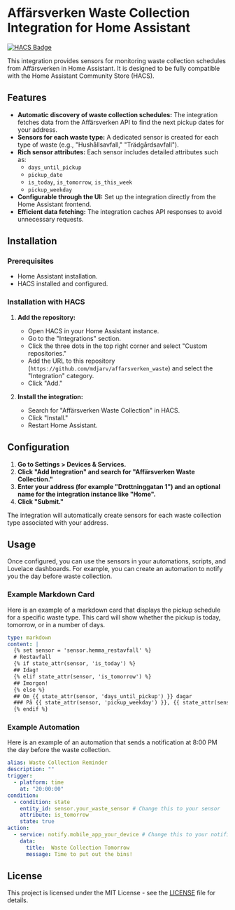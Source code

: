 
# Affärsverken Waste Collection Integration for Home Assistant

[![HACS Badge](https://img.shields.io/badge/HACS-Default-orange.svg)](https://github.com/hacs/integration)

This integration provides sensors for monitoring waste collection schedules from Affärsverken in Home Assistant. It is designed to be fully compatible with the Home Assistant Community Store (HACS).

## Features

- **Automatic discovery of waste collection schedules:** The integration fetches data from the Affärsverken API to find the next pickup dates for your address.
- **Sensors for each waste type:** A dedicated sensor is created for each type of waste (e.g., "Hushållsavfall," "Trädgårdsavfall").
- **Rich sensor attributes:** Each sensor includes detailed attributes such as:
    - `days_until_pickup`
    - `pickup_date`
    - `is_today`, `is_tomorrow`, `is_this_week`
    - `pickup_weekday`
- **Configurable through the UI:** Set up the integration directly from the Home Assistant frontend.
- **Efficient data fetching:** The integration caches API responses to avoid unnecessary requests.

## Installation

### Prerequisites

- Home Assistant installation.
- HACS installed and configured.

### Installation with HACS

1.  **Add the repository:**
    - Open HACS in your Home Assistant instance.
    - Go to the "Integrations" section.
    - Click the three dots in the top right corner and select "Custom repositories."
    - Add the URL to this repository (`https://github.com/mdjarv/affarsverken_waste`) and select the "Integration" category.
    - Click "Add."

2.  **Install the integration:**
    - Search for "Affärsverken Waste Collection" in HACS.
    - Click "Install."
    - Restart Home Assistant.

## Configuration

1.  **Go to Settings > Devices & Services.**
2.  **Click "Add Integration" and search for "Affärsverken Waste Collection."**
3.  **Enter your address (for example "Drottninggatan 1") and an optional name for the integration instance like "Home".**
4.  **Click "Submit."**

The integration will automatically create sensors for each waste collection type associated with your address.

## Usage

Once configured, you can use the sensors in your automations, scripts, and Lovelace dashboards. For example, you can create an automation to notify you the day before waste collection.

### Example Markdown Card

Here is an example of a markdown card that displays the pickup schedule for a specific waste type. This card will show whether the pickup is today, tomorrow, or in a number of days.

```yaml
type: markdown
content: |
  {% set sensor = 'sensor.hemma_restavfall' %}
  # Restavfall
  {% if state_attr(sensor, 'is_today') %}
  ## Idag!
  {% elif state_attr(sensor, 'is_tomorrow') %}
  ## Imorgon!
  {% else %}
  ## Om {{ state_attr(sensor, 'days_until_pickup') }} dagar
  ### På {{ state_attr(sensor, 'pickup_weekday') }}, {{ state_attr(sensor, 'pickup_date') }}
  {% endif %}
```

### Example Automation

Here is an example of an automation that sends a notification at 8:00 PM the day before the waste collection.

```yaml
alias: Waste Collection Reminder
description: ""
trigger:
  - platform: time
    at: "20:00:00"
condition:
  - condition: state
    entity_id: sensor.your_waste_sensor # Change this to your sensor
    attribute: is_tomorrow
    state: true
action:
  - service: notify.mobile_app_your_device # Change this to your notification service
    data:
      title: ️ Waste Collection Tomorrow
      message: Time to put out the bins!
```

## License

This project is licensed under the MIT License - see the [LICENSE](LICENSE) file for details.
